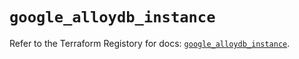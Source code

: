 # `google_alloydb_instance`

Refer to the Terraform Registory for docs: [`google_alloydb_instance`](https://registry.terraform.io/providers/hashicorp/google/5.7.0/docs/resources/alloydb_instance).

